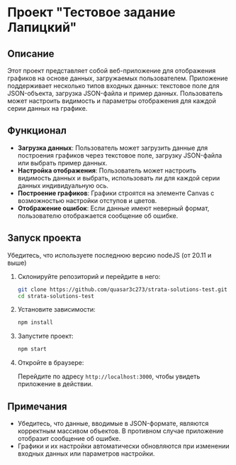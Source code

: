 # Проект "Тестовое задание Лапицкий"

## Описание

Этот проект представляет собой веб-приложение для отображения графиков на основе данных, загружаемых пользователем. Приложение поддерживает несколько типов входных данных: текстовое поле для JSON-объекта, загрузка JSON-файла и пример данных. Пользователь может настроить видимость и параметры отображения для каждой серии данных на графике.

## Функционал

- **Загрузка данных**: Пользователь может загрузить данные для построения графиков через текстовое поле, загрузку JSON-файла или выбрать пример данных.
- **Настройка отображения**: Пользователь может настроить видимость данных и выбрать, использовать ли для каждой серии данных индивидуальную ось.
- **Построение графиков**: Графики строятся на элементе Canvas с возможностью настройки отступов и цветов.
- **Отображение ошибок**: Если данные имеют неверный формат, пользователю отображается сообщение об ошибке.

## Запуск проекта

Убедитесь, что используете последнюю версию nodeJS (от 20.11 и выше) 

1. Склонируйте репозиторий и перейдите в него:

    ```sh
    git clone https://github.com/quasar3c273/strata-solutions-test.git
    cd strata-solutions-test
    ```

2. Установите зависимости:

    ```sh
    npm install
    ```

3. Запустите проект:

    ```sh
    npm start
    ```

4. Откройте в браузере:

   Перейдите по адресу `http://localhost:3000`, чтобы увидеть приложение в действии.

## Примечания

- Убедитесь, что данные, вводимые в JSON-формате, являются корректным массивом объектов. В противном случае приложение отобразит сообщение об ошибке.
- Графики и их настройки автоматически обновляются при изменении входных данных или параметров настройки.
